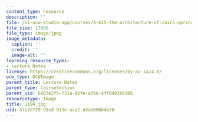 ```yaml
---
content_type: resource
description: ''
file: /ol-ocw-studio-app/courses/4-615-the-architecture-of-cairo-spring-2002/57c7e72995cd913eaca243a1006b4b20_1194.jpg
file_size: 17886
file_type: image/jpeg
image_metadata:
  caption: ''
  credit: ''
  image-alt: ''
learning_resource_types:
- Lecture Notes
license: https://creativecommons.org/licenses/by-nc-sa/4.0/
ocw_type: OCWImage
parent_title: Lecture Notes
parent_type: CourseSection
parent_uid: 6903e2f5-731a-0bfe-a3b8-4ff0493b836b
resourcetype: Image
title: 1194.jpg
uid: 57c7e729-95cd-913e-aca2-43a1006b4b20
---
```

